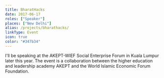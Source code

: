 ```yaml
---
title: BharatHacks
date: 2017-06-17
roles: ["Speaker"]
places: ["New Delhi"]
alias: /projects/bharathacks/
linkType: Event
icon: true
color: "#347b34"
---
```


I'll be speaking at the AKEPT-WIEF Social Enterprise Forum in Kuala Lumpur later this year. The event is a collaboration between the higher education and leadership academy AKEPT and the World Islamic Economic Forum Foundation.